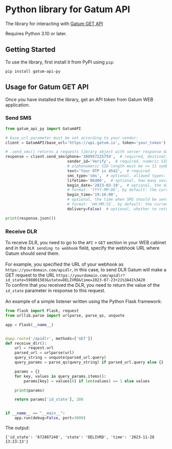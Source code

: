 # Python library for Gatum API

The library for interacting with [Gatum GET API](https://api.gatum.io/desc/)

Requires Python 3.10 or later.

## Getting Started

To use the library, first install it from PyPI using `pip`:

    pip install gatum-api-py


## Usage for Gatum GET API
Once you have installed the library, get an API token from Gatum WEB application.
### Send SMS

```py
from gatum_api_py import GatumAPI

# base_url parameter must be set according to your vendor:
client = GatumAPI(base_url='https://api.gatum.io', token='your_token')

# .send_sms() returns a requests library object with server response data
response = client.send_sms(phone='380957225759',  # required, destination phone number in MSISDN format
                           sender_id='Verify',  # required, numeric SID length must be 3-15 symbols, 
                           # alphanumeric SID length must be <= 11 symbols
                           text='Your OTP is 4542',  # required
                           sms_type='sms',  # optional, allowed types: 'sms', 'hlr', 'mnp', by default: 'sms'
                           lifetime='86400',  # optional, how many seconds this SMS will live, by default: '86400'
                           begin_date='2023-03-19',  # optional, the date when SMS should be sent,
                           # format: 'YYYY-MM-DD', by default: the current date
                           begin_time='19:16:00',
                           # optional, the time when SMS should be sent in GMT+0 in selected beginDate,
                           # format: 'HH:MM:SS', by default: the current time
                           delivery=False)  # optional, whether to return the DLR, 'TRUE' or 'FALSE', by default: 'TRUE'

print(response.json())
```
### Receive DLR 
To receive DLR, you need to go to the `API` > `GET` section in your WEB cabinet and in the `DLR sending to webhook` field, specify the webhook URL where Gatum should send them.<br><br>
For example, you specified the URL of your webhook as `https://yourdomain.com/apidlr`, in this case, to send DLR Gatum will make a GET request to the URL `https://yourdomain.com/apidlr?id_state=598801503&state=DELIVRD&time=2023-07-23+21%3A41%3A20` <br>
To confirm that you received the DLR, you need to return the value of the `id_state` parameter in response to this request. <br><br>
An example of a simple listener written using the Python Flask framework:
```py
from flask import Flask, request
from urllib.parse import urlparse, parse_qs, unquote

app = Flask(__name__)


@app.route('/apidlr', methods=['GET'])
def receive_dlr():
    url = request.url
    parsed_url = urlparse(url)
    query_string = unquote(parsed_url.query)
    query_params = parse_qs(query_string) if parsed_url.query else {}

    params = {}
    for key, values in query_params.items():
        params[key] = values[0] if len(values) == 1 else values

    print(params)

    return params['id_state'], 200


if __name__ == "__main__":
    app.run(debug=False, port=3000)

```
The output: 
```
{'id_state': '672887248', 'state': 'DELIVRD', 'time': '2023-11-28 13:23:13'}
```



